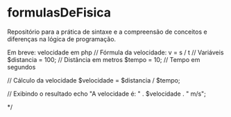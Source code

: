 # formulasDeFisica
 Repositório para a prática de sintaxe e a compreensão de conceitos e diferenças na lógica de programação.

Em breve: velocidade em php
// Fórmula da velocidade: v = s / t
// Variáveis
$distancia = 100; // Distância em metros
$tempo = 10; // Tempo em segundos

// Cálculo da velocidade
$velocidade = $distancia / $tempo;

// Exibindo o resultado
echo "A velocidade é: " . $velocidade . " m/s";

*/


